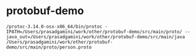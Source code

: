 # protobuf-demo

`/protoc-3.14.0-osx-x86_64/bin/protoc -IPATH=/Users/prasadgamini/work/other/protobuf-demo/src/main/proto/ --java_out=/Users/prasadgamini/work/other/protobuf-demo/src/main/java /Users/prasadgamini/work/other/protobuf-demo/src/main/proto/person.proto`
